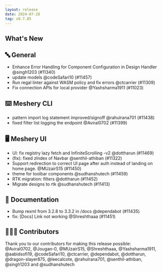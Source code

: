 ```yaml
---
layout: release
date: 2024-07-28
tag: v0.7.85
---
```


## What's New
## 🔤 General
- Enhance Error Handling for Component Configuration in Design Handler @singh1203 (#11340)
- update models @codeSafari10 (#11457)
- Run regal linter against WASM policy and fix errors @ctcarrier (#11309)
- Fix connection APIs for local provider @Yashsharma1911 (#11023)

## ⌨️ Meshery CLI

- pattern import log statement improved/signoff @rahulrana701 (#11438)
- fixed filter list logging the endpoint @Aviral0702 (#11399)

## 🖥 Meshery UI

- UI: fix registry lazy fetch and InfiniteScrolling -v2 @dottharun (#11469)
- (fix): fixed zIndex of Navbar  @senthil-athiban (#11322)
- Support redirection to correct UI page after auth instead of landing on home page. @MUzairS15 (#11450)
- theme for toolbar components @sudhanshutech (#11459)
- RTK migration: filters @dottharun (#11452)
- Migrate designs to rtk @sudhanshutech (#11413)

## 📖 Documentation

- Bump rexml from 3.2.8 to 3.3.2 in /docs @dependabot (#11435)
- fix: [Docs] Link not working @Shreshthaaa (#11451)

## 👨🏽‍💻 Contributors

Thank you to our contributors for making this release possible:
@Aviral0702, @Jougan-0, @MUzairS15, @Shreshthaaa, @Yashsharma1911, @aabidsofi19, @codeSafari10, @ctcarrier, @dependabot, @dottharun, @dragon-slayer875, @leecalcote, @rahulrana701, @senthil-athiban, @singh1203 and @sudhanshutech
